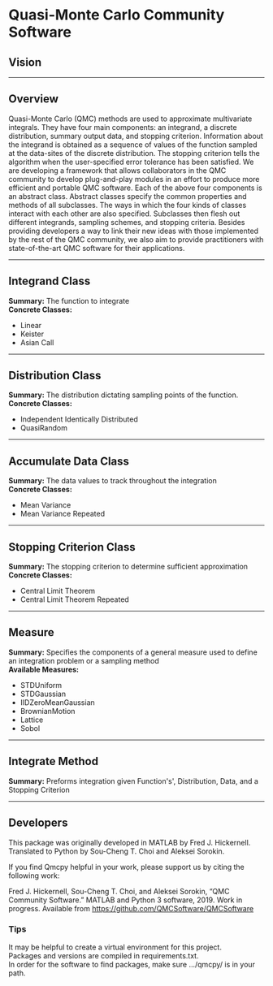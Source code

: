 # Quasi-Monte Carlo Community Software

## Vision


<hr>

## Overview
Quasi-Monte Carlo (QMC) methods are used to approximate multivariate integrals. They have four main components: an integrand, a discrete distribution, summary output data, and stopping criterion. Information about the integrand is obtained as a sequence of values of the function sampled at the data-sites of the discrete distribution. The stopping criterion tells the algorithm when the user-specified error tolerance has been satisfied. We are developing a framework that allows collaborators in the QMC community to develop plug-and-play modules in an effort to produce more efficient and portable QMC software. Each of the above four components is an abstract class. Abstract classes specify the common properties and methods of all subclasses. The ways in which the four kinds of classes interact with each other are also specified. Subclasses then flesh out different integrands, sampling schemes, and stopping criteria. Besides providing developers a way to link their new ideas with those implemented by the rest of the QMC community, we also aim to provide practitioners with state-of-the-art QMC software for their applications. 

<hr>

## Integrand Class
<b>Summary:</b> The function to integrate<br>
<b>Concrete Classes:</b>
- Linear
- Keister
- Asian Call

<hr>

## Distribution Class
<b>Summary:</b> The distribution dictating sampling points of the function.<br>
<b>Concrete Classes:</b>
- Independent Identically Distributed
- QuasiRandom

<hr>

## Accumulate Data Class
<b>Summary:</b> The data values to track throughout the integration<br>
<b>Concrete Classes:</b>
- Mean Variance
- Mean Variance Repeated

<hr>

## Stopping Criterion Class
<b>Summary:</b> The stopping criterion to determine sufficient approximation<br>
<b>Concrete Classes:</b>
- Central Limit Theorem
- Central Limit Theorem Repeated

<hr>   

## Measure
<b>Summary:</b> Specifies the components of a general measure used to define an integration problem or a sampling method<br>
<b>Available Measures:</b>
- STDUniform
- STDGaussian
- IIDZeroMeanGaussian
- BrownianMotion
- Lattice
- Sobol

<hr>

## Integrate Method
<b>Summary:</b> Preforms integration given Function's', Distribution, Data, and a Stopping Criterion 

<hr>

## Developers
This package was originally developed in MATLAB by Fred J. Hickernell.<br>
Translated to Python by Sou-Cheng T. Choi and Aleksei Sorokin.

If you find Qmcpy helpful in your work, please support us by citing the
following work:

Fred J. Hickernell, Sou-Cheng T. Choi, and Aleksei Sorokin, “QMC  Community Software.” MATLAB and Python 3
software, 2019. Work in progress. Available from https://github.com/QMCSoftware/QMCSoftware

### Tips
It may be helpful to create a virtual environment for this project.<br>
Packages and versions are compiled in requirements.txt.<br>
In order for the software to find packages, make sure .../qmcpy/ is in your path.



